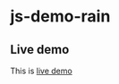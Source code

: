 js-demo-rain
============

Live demo
---------

This is [live demo](http://gmunoz1979.github.io/js-demo-rain/)
